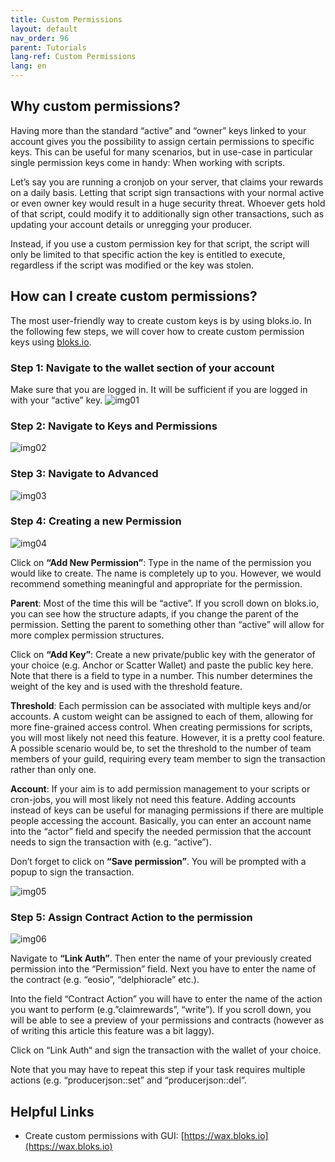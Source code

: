 ```yaml
---
title: Custom Permissions
layout: default
nav_order: 96
parent: Tutorials
lang-ref: Custom Permissions
lang: en
---
```


## Why custom permissions?
Having more than the standard “active” and “owner” keys linked to your account gives you the possibility to assign certain permissions to specific keys. This can be useful for many scenarios, but in use-case in particular single permission keys come in handy: When working with scripts.

Let’s say you are running a cronjob on your server, that claims your rewards on a daily basis. Letting that script sign transactions with your normal active or even owner key would result in a huge security threat. Whoever gets hold of that script, could modify it to additionally sign other transactions, such as updating your account details or unregging your producer.

Instead, if you use a custom permission key for that script, the script will only be limited to that specific action the key is entitled to execute, regardless if the script was modified or the key was stolen.

## How can I create custom permissions?
The most user-friendly way to create custom keys is by using bloks.io. In the following few steps, we will cover how to create custom permission keys using [bloks.io](https://wax.bloks.io).

### Step 1: Navigate to the wallet section of your account
Make sure that you are logged in. It will be sufficient if you are logged in with your “active” key.
![img01](/assets/img/tutorials/custom-permissions/img01.png)

### Step 2: Navigate to Keys and Permissions
![img02](/assets/img/tutorials/custom-permissions/img02.png)

### Step 3: Navigate to Advanced
![img03](/assets/img/tutorials/custom-permissions/img03.png)

### Step 4: Creating a new Permission
![img04](/assets/img/tutorials/custom-permissions/img04.png)

Click on **“Add New Permission”**: Type in the name of the permission you would like to create. The name is completely up to you. However, we would recommend something meaningful and appropriate for the permission.

**Parent**: Most of the time this will be “active”. If you scroll down on bloks.io, you can see how the structure adapts, if you change the parent of the permission. Setting the parent to something other than “active” will allow for more complex permission structures.

Click on **“Add Key”**: Create a new private/public key with the generator of your choice (e.g. Anchor or Scatter Wallet) and paste the public key here. Note that there is a field to type in a number. This number determines the weight of the key and is used with the threshold feature.

**Threshold**: Each permission can be associated with multiple keys and/or accounts. A custom weight can be assigned to each of them, allowing for more fine-grained access control. When creating permissions for scripts, you will most likely not need this feature. However, it is a pretty cool feature. A possible scenario would be, to set the threshold to the number of team members of your guild, requiring every team member to sign the transaction rather than only one.

**Account**: If your aim is to add permission management to your scripts or cron-jobs, you will most likely not need this feature. Adding accounts instead of keys can be useful for managing permissions if there are multiple people accessing the account. Basically, you can enter an account name into the “actor” field and specify the needed permission that the account needs to sign the transaction with (e.g. “active”).

Don’t forget to click on **“Save permission”**. You will be prompted with a popup to sign the transaction.

![img05](/assets/img/tutorials/custom-permissions/img05.png)

### Step 5: Assign Contract Action to the permission

![img06](/assets/img/tutorials/custom-permissions/img06.png)

Navigate to **“Link Auth”**. Then enter the name of your previously created permission into the “Permission” field. Next you have to enter the name of the contract (e.g. “eosio”, “delphioracle” etc.).

Into the field “Contract Action” you will have to enter the name of the action you want to perform (e.g.”claimrewards”, “write”). If you scroll down, you will be able to see a preview of your permissions and contracts (however as of writing this article this feature was a bit laggy).

Click on “Link Auth“ and sign the transaction with the wallet of your choice.

Note that you may have to repeat this step if your task requires multiple actions (e.g. “producerjson::set” and “producerjson::del”.

## Helpful Links
- Create custom permissions with GUI: [https://wax.bloks.io](https://wax.bloks.io)
